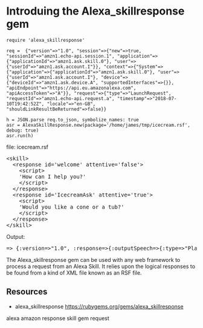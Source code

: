 # Introduing the Alexa_skillresponse gem


    require 'alexa_skillresponse'

    req =  {"version"=>"1.0", "session"=>{"new"=>true, "sessionId"=>"amzn1.echo-api.session.1", "application"=>{"applicationId"=>"amzn1.ask.skill.0"}, "user"=>{"userId"=>"amzn1.ask.account.I"}}, "context"=>{"System"=>{"application"=>{"applicationId"=>"amzn1.ask.skill.0"}, "user"=>{"userId"=>"amzn1.ask.account.I"}, "device"=>{"deviceId"=>"amzn1.ask.device.A", "supportedInterfaces"=>{}}, "apiEndpoint"=>"https://api.eu.amazonalexa.com", "apiAccessToken"=>"A"}}, "request"=>{"type"=>"LaunchRequest", "requestId"=>"amzn1.echo-api.request.a", "timestamp"=>"2018-07-10T19:42:52Z", "locale"=>"en-GB", "shouldLinkResultBeReturned"=>false}}

    h = JSON.parse req.to_json, symbolize_names: true
    asr = AlexaSkillResponse.new(package='/home/james/tmp/icecream.rsf', debug: true)
    asr.run(h)


file: icecream.rsf

<pre>
&lt;skill&gt;
  &lt;response id='welcome' attentive='false'&gt;
    &lt;script&gt;
    'How can I help you?'
    &lt;/script&gt;
  &lt;/response&gt;
  &lt;response id='IcecreamAsk' attentive='true'&gt;
    &lt;script&gt;
    'Would you like a cone or a tub?'
    &lt;/script&gt;
  &lt;/response&gt;
&lt;/skill&gt;
</pre>


Output:

<pre>
=&gt; {:version=&gt;"1.0", :response=&gt;{:outputSpeech=&gt;{:type=&gt;"PlainText", :text=&gt;"How can I help you?"}, :shouldEndSession=&gt;false}}
</pre>

The Alexa_skillresponse gem can be used with any web framework to process a request from an Alexa Skill. It relies upon the logical responses to be found from a kind of XML file known as an RSF file.

## Resources

* alexa_skillresponse https://rubygems.org/gems/alexa_skillresponse

alexa amazon response skill gem request
